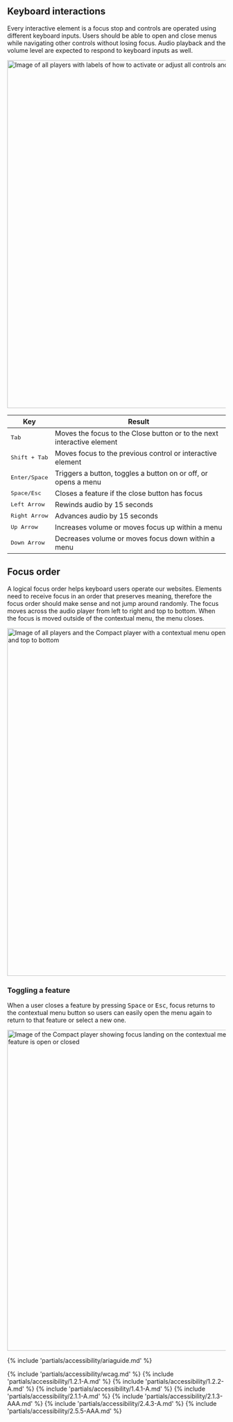 
## Keyboard interactions
Every interactive element is a focus stop and controls are operated using different keyboard inputs. Users should be able to open and close menus while navigating other controls without losing focus. Audio playback and the volume level are expected to respond to keyboard inputs as well.

<uxdot-example width-adjustment="800px">
  <img src="../audio-player-a11y-keyboard-interactions.png" 
      alt="Image of all players with labels of how to activate or adjust all controls and menus" 
      width="800px">
</uxdot-example>
  
<rh-table>
  <table>
    <thead>
      <tr>
        <th scope="col" data-label="Key">Key</th>
        <th scope="col" data-label="Result">Result</th>
      </tr>
    </thead>
    <tbody>
      <tr>
        <td data-label="Key"><kbd>Tab</kbd></td>
        <td data-label="Result">Moves the focus to the Close button or to the next interactive element</td>
      </tr>
      <tr>
        <td data-label="Key"><kbd>Shift + Tab</kbd></td>
        <td data-label="Result">Moves focus to the previous control or interactive element</td>
      </tr>
      <tr>
        <td data-label="Key"><kbd>Enter/Space</kbd></td>
        <td data-label="Result">Triggers a button, toggles a button on or off, or opens a menu</td>
      </tr>
      <tr>
        <td data-label="Key"><kbd>Space/Esc</kbd></td>
        <td data-label="Result">Closes a feature if the close button has focus</td>
      </tr>
      <tr>
        <td data-label="Key"><kbd>Left Arrow</kbd></td>
        <td data-label="Result">Rewinds audio by 15 seconds</td>
      </tr>
      <tr>
        <td data-label="Key"><kbd>Right Arrow</kbd></td>
        <td data-label="Result">Advances audio by 15 seconds</td>
      </tr>
      <tr>
        <td data-label="Key"><kbd>Up Arrow</kbd></td>
        <td data-label="Result">Increases volume or moves focus up within a menu</td>
      </tr>
      <tr>
        <td data-label="Key"><kbd>Down Arrow</kbd></td>
        <td data-label="Result">Decreases volume or moves focus down within a menu</td>
      </tr>
    </tbody>
  </table>
</rh-table>

## Focus order
A logical focus order helps keyboard users operate our websites. Elements need to receive focus in an order that preserves meaning, therefore the focus order should make sense and not jump around randomly. The focus moves across the audio player from left to right and top to bottom. When the focus is moved outside of the contextual menu, the menu closes.

<uxdot-example width-adjustment="800px">
  <img src="../audio-player-a11y-focus-order.png" 
      alt="Image of all players and the Compact player with a contextual menu open showing the focus order from left to right and top to bottom"
      width="800px">
</uxdot-example>

### Toggling a feature
When a user closes a feature by pressing <kbd>Space</kbd> or <kbd>Esc</kbd>, focus returns to the contextual menu button so users can easily open the menu again to return to that feature or select a new one.

<uxdot-example width-adjustment="738px">
  <img src="../audio-player-a11y-toggling-feature.png" 
      alt="Image of the Compact player showing focus landing on the contextual menu or close buttons regardless if a feature is open or closed"
      width="738px">
</uxdot-example>

{% include 'partials/accessibility/ariaguide.md' %}

{% include 'partials/accessibility/wcag.md' %}
{% include 'partials/accessibility/1.2.1-A.md' %}
{% include 'partials/accessibility/1.2.2-A.md' %}
{% include 'partials/accessibility/1.4.1-A.md' %}
{% include 'partials/accessibility/2.1.1-A.md' %}
{% include 'partials/accessibility/2.1.3-AAA.md' %}
{% include 'partials/accessibility/2.4.3-A.md' %}
{% include 'partials/accessibility/2.5.5-AAA.md' %}
